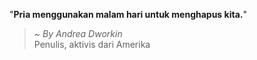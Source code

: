 "**Pria menggunakan malam hari untuk menghapus kita.**"

> ~ _By Andrea Dworkin_  
Penulis, aktivis dari Amerika
